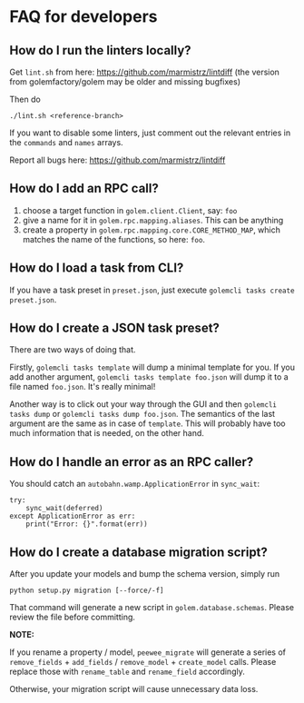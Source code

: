 # FAQ for developers
## How do I run the linters locally?
Get `lint.sh` from here: https://github.com/marmistrz/lintdiff (the version from golemfactory/golem may be older and missing bugfixes)

Then do
```
./lint.sh <reference-branch>
```
If you want to disable some linters, just comment out the relevant entries in the `commands` and `names` arrays.

Report all bugs here: https://github.com/marmistrz/lintdiff

## How do I add an RPC call?
1. choose a target function in `golem.client.Client`, say: `foo`
2. give a name for it in `golem.rpc.mapping.aliases`. This can be anything
3. create a property in `golem.rpc.mapping.core.CORE_METHOD_MAP`, which matches the name of the functions, so here: `foo`.

## How do I load a task from CLI?
If you have a task preset in `preset.json`, just execute `golemcli tasks create preset.json`. 

## How do I create a JSON task preset?
There are two ways of doing that. 

Firstly, `golemcli tasks template` will dump a minimal template for you. 
If you add another argument, `golemcli tasks template foo.json` will dump it to a file named `foo.json`.
It's really minimal!

Another way is to click out your way through the GUI and then `golemcli tasks dump` or `golemcli tasks dump foo.json`. The semantics of the last argument are the same as in case of `template`.
This will probably have too much information that is needed, on the other hand.

## How do I handle an error as an RPC caller?
You should catch an `autobahn.wamp.ApplicationError` in `sync_wait`:

    try:
        sync_wait(deferred)
    except ApplicationError as err:
        print("Error: {}".format(err))


## How do I create a database migration script?
After you update your models and bump the schema version, simply run 

```
python setup.py migration [--force/-f]
```

That command will generate a new script in `golem.database.schemas`. Please review the file before committing. 

**NOTE:**

If you rename a property / model, `peewee_migrate` will generate a series of `remove_fields` + `add_fields` / `remove_model` + `create_model` calls. 
Please replace those with `rename_table` and `rename_field` accordingly.

Otherwise, your migration script will cause unnecessary data loss.